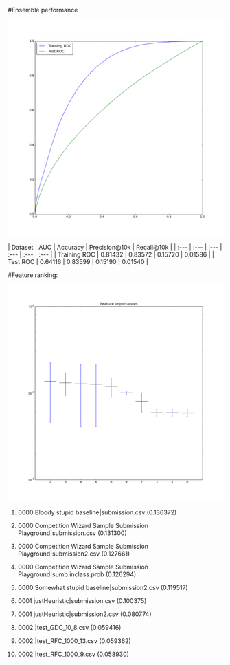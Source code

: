 #Ensemble performance

![](roc_curves.png?raw=true)

| Dataset | AUC | Accuracy | Precision@10k | Recall@10k |
| :--- | :--- | :--- | :--- | :--- | :--- |
| Training ROC | 0.81432 | 0.83572 | 0.15720 | 0.01586 |
| Test ROC | 0.64116 | 0.83599 | 0.15190 | 0.01540 |


#Feature ranking:

![](importances.png?raw=true)

1. 0000 Bloody stupid baseline|submission.csv (0.136372)

2. 0000 Competition Wizard Sample Submission Playground|submission.csv (0.131300)

3. 0000 Competition Wizard Sample Submission Playground|submission2.csv (0.127661)

4. 0000 Competition Wizard Sample Submission Playground|sumb.inclass.prob (0.126294)

5. 0000 Somewhat stupid baseline|submission2.csv (0.119517)

6. 0001 justHeuristic|submission.csv (0.100375)

7. 0001 justHeuristic|submission2.csv (0.080774)

8. 0002   |test_GDC_10_8.csv (0.059416)

9. 0002   |test_RFC_1000_13.csv (0.059362)

10. 0002   |test_RFC_1000_9.csv (0.058930)


